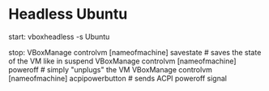 # Headless Ubuntu

start: vboxheadless -s Ubuntu

stop: VBoxManage controlvm [nameofmachine] savestate # saves the state of the VM
like in suspend VBoxManage controlvm [nameofmachine] poweroff # simply "unplugs"
the VM VBoxManage controlvm [nameofmachine] acpipowerbutton # sends ACPI
poweroff signal
